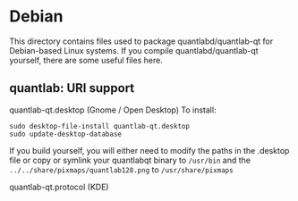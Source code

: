 
Debian
====================
This directory contains files used to package quantlabd/quantlab-qt
for Debian-based Linux systems. If you compile quantlabd/quantlab-qt yourself, there are some useful files here.

## quantlab: URI support ##


quantlab-qt.desktop  (Gnome / Open Desktop)
To install:

	sudo desktop-file-install quantlab-qt.desktop
	sudo update-desktop-database

If you build yourself, you will either need to modify the paths in
the .desktop file or copy or symlink your quantlabqt binary to `/usr/bin`
and the `../../share/pixmaps/quantlab128.png` to `/usr/share/pixmaps`

quantlab-qt.protocol (KDE)

